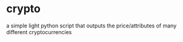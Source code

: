 # crypto
 a simple light python script that outputs the price/attributes of many different cryptocurrencies
